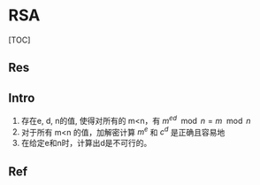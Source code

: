 # RSA

[TOC]



## Res


## Intro
1. 存在e, d, n的值, 使得对所有的 m<n，有 $m^{ed} \mod n = m \mod n$
2. 对于所有 m<n 的值，加解密计算 $m^e$ 和 $c^d$ 是正确且容易地 
3. 在给定e和n时，计算出d是不可行的。

## Ref

